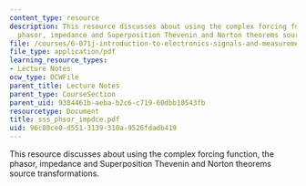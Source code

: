 ```yaml
---
content_type: resource
description: This resource discusses about using the complex forcing function, the
  phasor, impedance and Superposition Thevenin and Norton theorems source transformations.
file: /courses/6-071j-introduction-to-electronics-signals-and-measurement-spring-2006/96c80ce0d5513139310a9526fdadb419_sss_phsor_impdce.pdf
file_type: application/pdf
learning_resource_types:
- Lecture Notes
ocw_type: OCWFile
parent_title: Lecture Notes
parent_type: CourseSection
parent_uid: 9384461b-aeba-b2c6-c719-60dbb10543fb
resourcetype: Document
title: sss_phsor_impdce.pdf
uid: 96c80ce0-d551-3139-310a-9526fdadb419
---
```

This resource discusses about using the complex forcing function, the phasor, impedance and Superposition Thevenin and Norton theorems source transformations.

